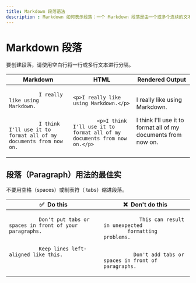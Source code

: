 ```yaml
---
title: Markdown 段落语法
description : Markdown 如何表示段落：一个 Markdown 段落是由一个或多个连续的文本行组成，它的前后要有一个以上的空行。
---
```

#  Markdown 段落
要创建段落，请使用空白行将一行或多行文本进行分隔。

<table class="table table-bordered">
  <thead class="thead-light">
    <tr>
      <th>Markdown</th>
      <th>HTML</th>
      <th>Rendered Output</th>
    </tr>
  </thead>
  <tbody>
    <tr>
      <td>
        <code class="highlighter-rouge">
          I really like using Markdown.<br /><br />
          I think I'll use it to format all of my documents from now on.
        </code>
      </td>
      <td>
        <code class="highlighter-rouge">&lt;p&gt;I really like using Markdown.&lt;/p&gt;<br /><br />
        &lt;p&gt;I think I'll use it to format all of my documents from now on.&lt;/p&gt;</code>
      </td>
      <td>
        <p>I really like using Markdown.</p>
        <p>I think I'll use it to format all of my documents from now on.</p>
      </td>
    </tr>
  </tbody>
</table>

## 段落（Paragraph）用法的最佳实

不要用空格（spaces）或制表符（ tabs）缩进段落。

<table class="table table-bordered">
  <thead class="thead-light">
    <tr>
      <th>✅&nbsp; Do this</th>
      <th>❌&nbsp; Don't do this</th>
    </tr>
  </thead>
  <tbody>
    <tr>
      <td>
        <code class="highlighter-rouge">
          Don't put tabs or spaces in front of your paragraphs.<br><br>
          Keep lines left-aligned like this.<br><br>
        </code>
      </td>
      <td>
        <code class="highlighter-rouge">
        &nbsp;&nbsp;&nbsp;&nbsp;This can result in unexpected
        formatting problems.<br><br>
        &nbsp;&nbsp;Don't add tabs or spaces in front of paragraphs.
        </code>
      </td>
    </tr>
  </tbody>
</table>
